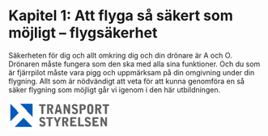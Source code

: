 # Kapitel 1: Att flyga så säkert som möjligt – flygsäkerhet

Säkerheten för dig och allt omkring dig och din drönare är A och O. Drönaren måste fungera som den ska med alla sina funktioner. Och du som är fjärrpilot måste vara pigg och uppmärksam på din omgivning under din flygning. Allt som är nödvändigt att veta för att kunna genomföra en så säker flygning som möjligt går vi igenom i den här utbildningen.

![Transport Styrelsen](./images/Logga.png)
